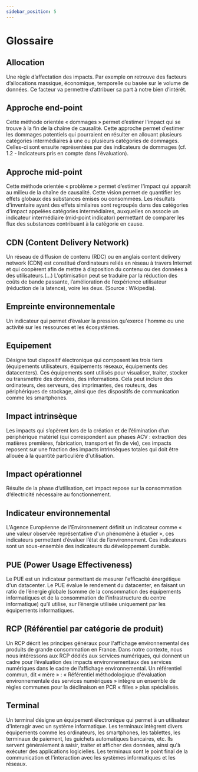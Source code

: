 ```yaml
---
sidebar_position: 5
---
```


# Glossaire

## Allocation
Une règle d’affectation des impacts. Par exemple on retrouve des facteurs d’allocations massique, économique, temporelle ou basée sur le volume de données. Ce facteur va permettre d’attribuer sa part à notre bien d’intérêt.

## Approche end-point
Cette méthode orientée « dommages » permet d’estimer l'impact qui se trouve à la fin de la chaîne de causalité. Cette approche permet d’estimer les dommages potentiels qui pourraient en résulter en allouant plusieurs catégories intermédiaires à une ou plusieurs catégories de dommages. Celles-ci sont ensuite représentées par des indicateurs de dommages (cf. 1.2 - Indicateurs pris en compte dans l’évaluation).

## Approche mid-point
Cette méthode orientée « problème » permet d’estimer l'impact qui apparaît au milieu de la chaîne de causalité. Cette vision permet de quantifier les effets globaux des substances émises ou consommées. Les résultats d'inventaire ayant des effets similaires sont regroupés dans des catégories d'impact appelées catégories intermédiaires, auxquelles on associe un indicateur intermédiaire (mid-point indicator) permettant de comparer les flux des substances contribuant à la catégorie en cause.

## CDN (Content Delivery Network)
Un réseau de diffusion de contenu (RDC) ou en anglais content delivery network (CDN) est constitué d’ordinateurs reliés en réseau à travers Internet et qui coopèrent afin de mettre à disposition du contenu ou des données à des utilisateurs.(…) L’optimisation peut se traduire par la réduction des coûts de bande passante, l’amélioration de l’expérience utilisateur (réduction de la latence), voire les deux. (Source : Wikipedia).

## Empreinte environnementale
Un indicateur qui permet d’évaluer la pression qu'exerce l'homme ou une activité sur les ressources et les écosystèmes.

## Equipement
Désigne tout dispositif électronique qui composent les trois tiers (équipements utilisateurs, équipements réseaux, équipements des datacenters). Ces équipements sont utilisés pour visualiser, traiter, stocker ou transmettre des données, des informations. Cela peut inclure des ordinateurs, des serveurs, des imprimantes, des routeurs, des périphériques de stockage, ainsi que des dispositifs de communication comme les smartphones.

## Impact intrinsèque
Les impacts qui s’opèrent lors de la création et de l’élimination d’un périphérique matériel (qui correspondent aux phases ACV : extraction des matières premières, fabrication, transport et fin de vie), ces impacts reposent sur une fraction des impacts intrinsèques totales qui doit être allouée à la quantité particulière d'utilisation.

## Impact opérationnel
Résulte de la phase d’utilisation, cet impact repose sur la consommation d‘électricité nécessaire au fonctionnement.

## Indicateur environnemental
L'Agence Européenne de l'Environnement définit un indicateur comme « une valeur observée représentative d'un phénomène à étudier », ces indicateurs permettent d’évaluer l’état de l’environnement. Ces indicateurs sont un sous-ensemble des indicateurs du développement durable.

## PUE (Power Usage Effectiveness)
Le PUE est un indicateur permettant de mesurer l'efficacité énergétique d'un datacenter. Le PUE évalue le rendement du datacenter, en faisant un ratio de l’énergie globale (somme de la consommation des équipements informatiques et de la consommation de l'infrastructure du centre informatique) qu’il utilise, sur l’énergie utilisée uniquement par les équipements informatiques.

## RCP (Référentiel par catégorie de produit)
Un RCP décrit les principes généraux pour l'affichage environnemental des produits de grande consommation en France. Dans notre contexte, nous nous intéressons aux RCP dédiés aux services numériques, qui donnent un cadre pour l’évaluation des impacts environnementaux des services numériques dans le cadre de l’affichage environnemental. Un référentiel commun, dit « mère » : « Référentiel méthodologique d'évaluation environnementale des services numériques »  intègre un ensemble de règles communes pour la déclinaison en PCR « filles » plus spécialisés.

## Terminal
Un terminal désigne un équipement électronique qui permet à un utilisateur d'interagir avec un système informatique. Les terminaux intègrent divers équipements comme les ordinateurs, les smartphones, les tablettes, les terminaux de paiement, les guichets automatiques bancaires, etc. Ils servent généralement à saisir, traiter et afficher des données, ainsi qu'à exécuter des applications logicielles. Les terminaux sont le point final de la communication et l'interaction avec les systèmes informatiques et les réseaux.

